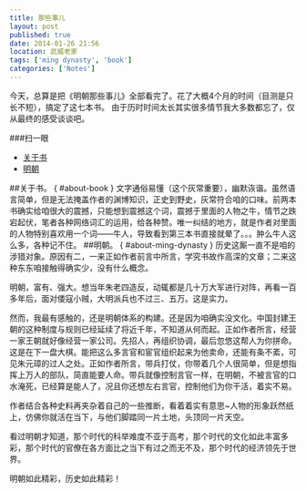 ```yaml
---
title: 那些事儿
layout: post
published: true
date: 2014-01-26 21:56
location: 武威老家
tags: ['ming dynasty', 'book']
categories: ['Notes']
---
```

今天，总算是把《明朝那些事儿》全部看完了。花了大概4个月的时间（目测是只长不短），搞定了这七本书。
由于历时时间太长其实很多情节我大多数都忘了，仅从最终的感受谈谈吧。

###扫一眼
- [关于书]( #about-book )
- [明朝]( #about-ming-dynasty )

<!--break-->

##关于书。 { #about-book }
文字通俗易懂（这个灰常重要），幽默诙谐。虽然语言简单，但是无法掩盖作者的渊博知识，正史到野史，灰常符合咱的口味。前两本书确实给咱很大的震撼，只能想到震撼这个词，震撼于里面的人物之牛，情节之跌宕起伏，笔者各种网络词汇的运用，给各种赞。唯一纠结的地方，就是作者对里面的人物特别喜欢用一个词——牛人，导致看到第三本书直接就晕了。。。肿么牛人这么多，各种记不住。
##明朝。 { #about-ming-dynasty }
历史这厮一直不是咱的涉猎对象。原因有二，一来正如作者前言中所言，学究书故作高深的文章；二来这种东东咱接触得确实少，没有什么概念。

明朝，富有、强大。想当年朱老四造反，动辄都是几十万大军进行对阵，再看一百多年后，面对倭寇小贼，大明派兵也不过三、五万。这是实力。

然而，我最有感触的，还是明朝体系的构建。还是因为咱确实没文化。中国封建王朝的这种制度与规则已经延续了将近千年，不知道从何而起。正如作者所言，经营一家王朝就好像经营一家公司。先招人，再组织协调，最后忽悠这帮人为你拼命。这是在下一盘大棋。能把这么多言官和宦官组织起来为他卖命，还能有条不紊，可见朱元璋的过人之处。正如作者所言，带兵打仗，你带着几个人很简单，但是想指挥上万人的部队，简直能要人命。带兵就像控制言官一样，在明朝，不被言官的口水淹死，已经算是能人了，况且你还想左右言官，控制他们为你干活，着实不易。

作者结合各种史料再夹杂着自己的一些推断，看着着实有意思~人物的形象跃然纸上，仿佛你就活在当下，与他们脚踏同一片土地，头顶同一片天空。

看过明朝才知道，那个时代的科举难度不亚于高考，那个时代的文化如此丰富多彩，那个时代的官僚在各方面比之当下有过之而无不及，那个时代的经济领先于世界。

明朝如此精彩，历史如此精彩！
